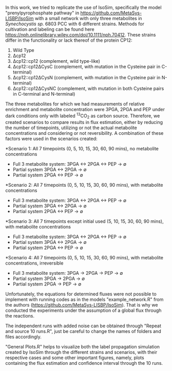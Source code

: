 In this work, we tried to replicate the use of IsoSim, specifically the model "prenylpyrophosphate pathway" in https://github.com/MetaSys-LISBP/IsoSim 
with a small network with only three metabolites in *Synechocystis sp.* 6803 PCC with 6 different strains. Methods for cultivation and labeling can be found here https://nph.onlinelibrary.wiley.com/doi/10.1111/nph.70412.
These strains differ in the functionality or lack thereof of the protein CP12:

1. Wild Type
2. Δcp12
3. Δcp12::cp12 (complement, wild type-like)
4. Δcp12::cp12ΔCysC (complement, with mutation in the Cysteine pair in C-terminal)
5. Δcp12::cp12ΔCysN (complement, with mutation in the Cysteine pair in N-terminal)
6. Δcp12::cp12ΔCysNC (complement, with mutation in both Cysteine pairs in C-terminal and N-terminal)

The three metabolites for which we had measurements of relative enrichment and metabolite concentration were 3PGA, 2PGA and PEP under dark conditions only with labeled <sup>13</sup>CO<sub>2</sub> as carbon source.
Therefore, we created scenarios to compare results in flux estimation, either by reducing the number of timepoints, utilizing or not the actual metabolite concentrations and considering or not reversibility. 
A combination of these factors were used in the scenarios created:

*Scenario 1: All 7 timepoints (0, 5, 10, 15, 30, 60, 90 mins), no metabolite concentrations
  + Full 3 metabolite system: 3PGA <-> 2PGA <-> PEP -> ∅
  + Partial system 3PGA <-> 2PGA -> ∅
  + Partial system 2PGA <-> PEP -> ∅

*Scenario 2: All 7 timepoints (0, 5, 10, 15, 30, 60, 90 mins), with metabolite concentrations
  + Full 3 metabolite system: 3PGA <-> 2PGA <-> PEP -> ∅
  + Partial system 3PGA <-> 2PGA -> ∅
  + Partial system 2PGA <-> PEP -> ∅

*Scenario 3: All 7 timepoints except initial used (5, 10, 15, 30, 60, 90 mins), with metabolite concentrations
  + Full 3 metabolite system: 3PGA <-> 2PGA <-> PEP -> ∅
  + Partial system 3PGA <-> 2PGA -> ∅
  + Partial system 2PGA <-> PEP -> ∅

*Scenario 4: All 7 timepoints (0, 5, 10, 15, 30, 60, 90 mins), with metabolite concentrations, irreversible
  + Full 3 metabolite system: 3PGA -> 2PGA -> PEP -> ∅
  + Partial system 3PGA -> 2PGA -> ∅
  + Partial system 2PGA -> PEP -> ∅

Unfortunately, the equations for determined fluxes were not possible to implement with running codes as in the models "example_network.R" from the authors (https://github.com/MetaSys-LISBP/IsoSim).
That is why we conducted the experiments under the assumption of a global flux through the reactions.

The independent runs with added noise can be obtained through "Repeat and source 10 runs.R", just be careful to change the names of folders and files accordingly.

"General Plots.R" helps to visualize both the label propagation simulation created by IsoSim through the different strains and scenarios, with their respective cases and some other important figures,
namely, plots containing the flux estimation and confidence interval through the 10 runs.
